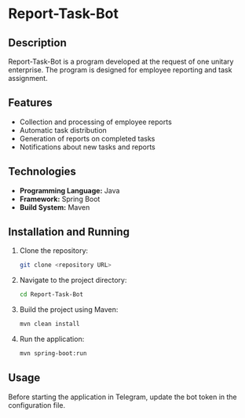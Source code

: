 # Report-Task-Bot

## Description

Report-Task-Bot is a program developed at the request of one unitary enterprise. The program is designed for employee reporting and task assignment.

## Features

- Collection and processing of employee reports
- Automatic task distribution
- Generation of reports on completed tasks
- Notifications about new tasks and reports

## Technologies

- **Programming Language:** Java
- **Framework:** Spring Boot
- **Build System:** Maven

## Installation and Running

1. Clone the repository:
    ```sh
    git clone <repository URL>
    ```
2. Navigate to the project directory:
    ```sh
    cd Report-Task-Bot
    ```
3. Build the project using Maven:
    ```sh
    mvn clean install
    ```
4. Run the application:
    ```sh
    mvn spring-boot:run
    ```

## Usage

 Before starting the application in Telegram, update the bot token in the configuration file.

